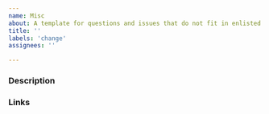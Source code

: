 ```yaml
---
name: Misc
about: A template for questions and issues that do not fit in enlisted types
title: ''
labels: 'change'
assignees: ''

---
```


### Description
<!--- [mandatory] Describe the need, add pictures and code snippets, if applies-->

### Links
<!--- [mandatory] Add a link (or links) to the page that should be improved or the mistake is on-->